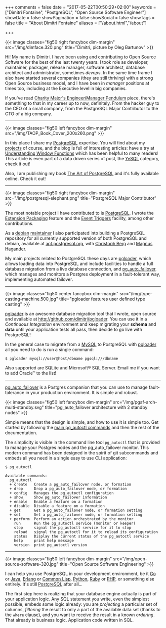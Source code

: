 +++
comments = false
date = "2017-05-22T00:50:29+02:00"
keywords = ["Dimitri Fontaine", "PostgreSQL", "Open Source Software Engineer"]
showDate = false
showPagination = false
showSocial = false
showTags = false
title = "About Dimitri Fontaine"
aliases = ["/about.html","/about"]

+++

{{< image classes="fig50 right fancybox dim-margin"
              src="/img/dimface.320.png"
            title="Dimitri, picture by Oleg Bartunov" >}}

Hi! My name is Dimitri. I have been using and contributing to Open Source
Software for the best of the last twenty years. I took role as developer,
maintainer, packager, release manager, software architect, database
architect and administrator, sometimes *devops*. In the same time frame I
also have started several companies (they are still thriving) with a strong
Open Source business model, and I have been in *manager* positions at times
too, including at the Executive level in big companies.

If you've
read
[Charity Major's Engineer/Manager Pendulum](https://charity.wtf/2017/05/11/the-engineer-manager-pendulum/) piece,
there's something to that in my career up to now, definitely. From the
hacker guy to the CEO of a small company, from the PostgreSQL Major
Contributor to the CTO of a big company.

<hr/>

{{< image classes="fig50 left fancybox dim-margin" 
              src="/img/TAOP_Book_Cover_200x260.png" >}}
            
In this place I share my [PostgreSQL](/tags/postgresql/) expertise. You will
find about my [projects](/projects/) of course, and the blog is full of
interesting articles: have a try
at
[Understanding Window Functions](/blog/2013/08/understanding-window-functions/) which
has been helpful to many readers! This article is even part of a data driven
series of post, the [YeSQL](/categories/yesql/) category, check it out!

Also, I am publishing my book [The Art of
PostgreSQL](https://theartofpostgresql.com) and it's fully available online.
Check it out!

<hr>

{{< image classes="fig50 right fancybox dim-margin"
              src="/img/postgresql-elephant.png"
            title="PostgreSQL Major Contributor" >}}

The most notable project I have contributed to
is [PostgreSQL](https://www.postgresql.org). I wrote
the
[Extension Packaging](https://www.postgresql.org/docs/current/static/extend-extensions.html) feature
and
the
[Event Triggers](https://www.postgresql.org/docs/current/static/event-triggers.html) facility,
among other contributions.

As
a
[debian](https://www.debian.org) [maintainer](https://qa.debian.org/developer.php?login=dim@tapoueh.org) I
also participated into building a PostgreSQL repository for all currently
supported version of both PostgreSQL and debian, available
at [apt.postgresql.org](https://wiki.postgresql.org/wiki/Apt),
with [Christoph Berg](https://github.com/ChristophBerg)
and [Magnus Hagander](https://blog.hagander.net).

My main projects related to PostgreSQL these days are
[pgloader](http://pgloader.io), which allows loading data into PostgreSQL
and include facilities to handle a full database migration from a live
database connection, and
[pg_auto_failover](https://github.com/citusdata/pg_auto_failover), which
manages and monitors a Postgres deployment in a fault-tolerant way,
implementing automated failover.

<hr>

{{< image classes="fig50 center fancybox dim-margin"
              src="/img/type-casting-machine.500.jpg"
            title="pgloader features user defined type casting" >}}

[pgloader](http://pgloader.io) is an awesome database migration tool that I
wrote, open source and available at <http://github.com/dimitri/pgloader>.
You can use it in a _Continuous Integration_ environment and keep migrating
your **schema** and **data** until your application tests all pass, then
decide to go live with PostgreSQL!

In the general case to migrate from
a [MySQL](https://www.youtube.com/watch?v=emgJtr9tIME) to PostgreSQL
with [pgloader](http://pgloader.io) all you need to do is run a single
command:

```
$ pgloader mysql://user@host/dbname pgsql:///dbname
```

Also supported are SQLite and Microsoft® SQL Server. Email me if you want to
add Oracle™ to the list!

<hr>

[pg_auto_failover](https://github.com/citusdata/pg_auto_failover) is a
Postgres companion that you can use to manage fault-tolerance in your
production environment. It is simple and robust.

{{< image classes="fig50 left fancybox dim-margin"
              src="/img/pgaf-arch-multi-standby.svg"
            title="pg_auto_failover architecture with 2 standby nodes" >}}


Simple means that the design is simple, and how to use it is simple too. Get
started by following the [main pg_autoctl
commands](https://pg-auto-failover.readthedocs.io/en/master/how-to.html) and
then the rest of the documentation.

The simplicity is visible in the command line tool `pg_autoctl` that is
provided to manage your Postgres nodes and the pg_auto_failover monitor.
This modern command has been designed in the spirit of git subcommands and
embeds all you need in a single easy to use CLI application:

```
$ pg_autoctl

Available commands:
  pg_autoctl
  + create   Create a pg_auto_failover node, or formation
  + drop     Drop a pg_auto_failover node, or formation
  + config   Manages the pg_autoctl configuration
  + show     Show pg_auto_failover information
  + enable   Enable a feature on a formation
  + disable  Disable a feature on a formation
  + get      Get a pg_auto_failover node, or formation setting
  + set      Set a pg_auto_failover node, or formation setting
  + perform  Perform an action orchestrated by the monitor
    run      Run the pg_autoctl service (monitor or keeper)
    stop     signal the pg_autoctl service for it to stop
    reload   signal the pg_autoctl for it to reload its configuration
    status   Display the current status of the pg_autoctl service
    help     print help message
    version  print pg_autoctl version
```

<hr>

{{< image classes="fig50 left fancybox dim-margin"
              src="/img/open-source-software-320.jpg"
            title="Open Source Software Engineering" >}}


I can help you use PostgreSQL in your development environment, be
it [Go](https://golang.org)
or [Java](https://jdbc.postgresql.org), [Erlang](http://www.erlang.org)
or
[Common Lisp](https://common-lisp.net),
[Python](https://www.python.org), [Ruby](https://www.ruby-lang.org/en/)
or [PHP](http://php.net), or something else entirely. It's
still [PostgreSQL](https://www.postgresql.org) after all...

The first step here is realizing that your database engine actually is part
of your application logic. Any SQL statement you write, even the simplest
possible, embeds some logic already: you are *projecting* a particular set
of columns, *filtering* the result to only a part of the available data set
(thanks to the `where` clause), and you want to receive the result in a
known *ordering*. That already is business logic. Application code written
in SQL.
